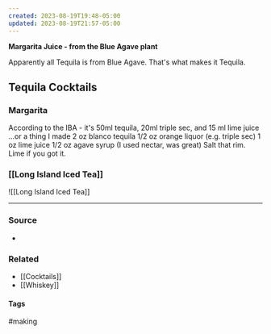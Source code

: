 ```yaml
---
created: 2023-08-19T19:48-05:00
updated: 2023-08-19T21:57-05:00
---
```

**Margarita Juice - from the Blue Agave plant**

Apparently all Tequila is from Blue Agave. That's what makes it Tequila.

## Tequila Cocktails
### Margarita
According to the IBA - it's 50ml tequila, 20ml triple sec, and 15 ml lime juice
...or a thing I made
2 oz blanco tequila
1/2 oz orange liquor (e.g. triple sec)
1 oz lime juice
1/2 oz agave syrup (I used nectar, was great)
Salt that rim. Lime if you got it.

### [[Long Island Iced Tea]]
![[Long Island Iced Tea]]

---
### Source
- 

### Related
- [[Cocktails]]
- [[Whiskey]]

#### Tags
#making 